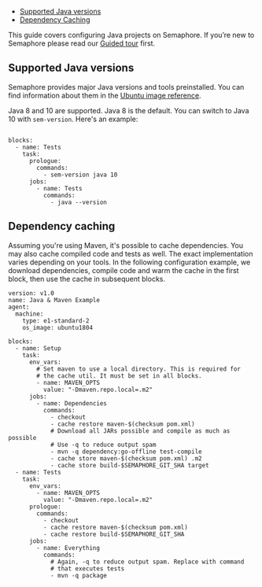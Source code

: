 * [Supported Java versions](#supported-java-versions)
* [Dependency Caching](#dependency-caching)

This guide covers configuring Java projects on Semaphore.
If you’re new to Semaphore please read our
[Guided tour](https://docs.semaphoreci.com/article/77-getting-started) first.

## Supported Java versions

Semaphore provides major Java versions and tools preinstalled.
You can find information about them in the
[Ubuntu image reference](https://docs.semaphoreci.com/article/32-ubuntu-1804-image#java-and-jvm-languages).

Java 8 and 10 are supported. Java 8 is the default. You can switch to
Java 10 with `sem-version`. Here's an example:

<pre><code class="language-yaml">
blocks:
  - name: Tests
    task:
      prologue:
        commands:
          - sem-version java 10
      jobs:
        - name: Tests
          commands:
            - java --version
</code></pre>

## Dependency caching

Assuming you're using Maven, it's possible to cache dependencies.
You may also cache compiled code and tests as well. The exact
implementation varies depending on your tools.
In the following configuration example, we download dependencies, compile
code and warm the cache in the first block, then use the cache in
subsequent blocks.

<pre><code class="language-yaml">version: v1.0
name: Java & Maven Example
agent:
  machine:
    type: e1-standard-2
    os_image: ubuntu1804

blocks:
  - name: Setup
    task:
      env_vars:
        # Set maven to use a local directory. This is required for
        # the cache util. It must be set in all blocks.
        - name: MAVEN_OPTS
          value: "-Dmaven.repo.local=.m2"
      jobs:
        - name: Dependencies
          commands:
            - checkout
            - cache restore maven-$(checksum pom.xml)
            # Download all JARs possible and compile as much as possible
            # Use -q to reduce output spam
            - mvn -q dependency:go-offline test-compile
            - cache store maven-$(checksum pom.xml) .m2
            - cache store build-$SEMAPHORE_GIT_SHA target
  - name: Tests
    task:
      env_vars:
        - name: MAVEN_OPTS
          value: "-Dmaven.repo.local=.m2"
      prologue:
        commands:
          - checkout
          - cache restore maven-$(checksum pom.xml)
          - cache restore build-$SEMAPHORE_GIT_SHA
      jobs:
        - name: Everything
          commands:
            # Again, -q to reduce output spam. Replace with command
            # that executes tests
            - mvn -q package
</code></pre>
